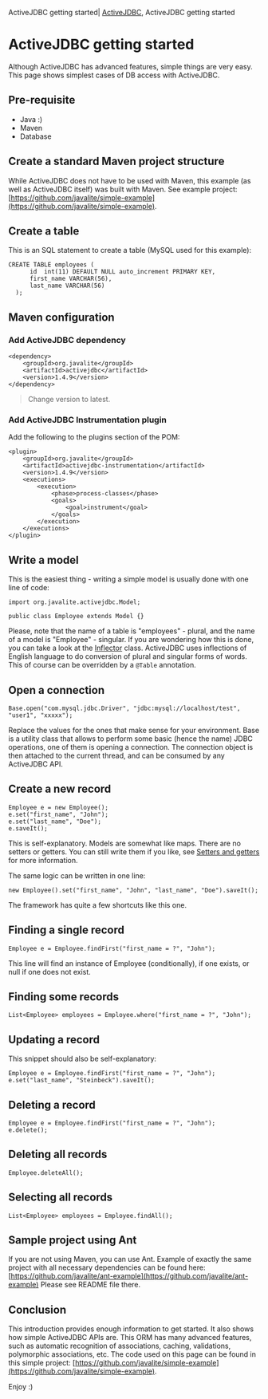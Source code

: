 ActiveJDBC getting started| <a href="/activejdbc">ActiveJDBC</a>, ActiveJDBC getting started

# ActiveJDBC getting started

<div id="toc"></div>

Although ActiveJDBC has advanced features, simple things are very easy. This page shows simplest cases of DB access with ActiveJDBC.

## Pre-requisite

- Java :)
- Maven
- Database

## Create a standard Maven project structure

While ActiveJDBC does not have to be used with Maven, this example (as well as ActiveJDBC itself) was built with Maven.
See example project: [https://github.com/javalite/simple-example](https://github.com/javalite/simple-example).

## Create a table

This is an SQL statement to create a table (MySQL used for this example):

~~~~ {.prettyprint}
CREATE TABLE employees (
      id  int(11) DEFAULT NULL auto_increment PRIMARY KEY,
      first_name VARCHAR(56),
      last_name VARCHAR(56)
  );
~~~~

## Maven configuration

### Add ActiveJDBC dependency

~~~~ {.xml}
<dependency>
    <groupId>org.javalite</groupId>
    <artifactId>activejdbc</artifactId>
    <version>1.4.9</version>
</dependency>
~~~~

> Change version to latest.

### Add ActiveJDBC Instrumentation plugin

Add the     following to the plugins section of the POM:

~~~~ {.xml}
<plugin>
    <groupId>org.javalite</groupId>
    <artifactId>activejdbc-instrumentation</artifactId>
    <version>1.4.9</version>
    <executions>
        <execution>
            <phase>process-classes</phase>
            <goals>
                <goal>instrument</goal>
            </goals>
        </execution>
    </executions>
</plugin>
~~~~

## Write a model

This is the easiest thing - writing a simple model is usually done with one line of code:

~~~~ {.java}
import org.javalite.activejdbc.Model;

public class Employee extends Model {}
~~~~

Please, note that the name of a table is "employees" - plural, and the name of a model is "Employee" - singular.
If you are wondering how this is done, you can take a look at the [Inflector](https://github.com/javalite/activejdbc/blob/master/javalite-common/src/main/java/org/javalite/common/Inflector.java#L120)
class.
ActiveJDBC uses inflections of English language to do conversion of plural and singular forms of words.
This of course can be overridden by a `@Table` annotation.

## Open a connection

~~~~ {.java}
Base.open("com.mysql.jdbc.Driver", "jdbc:mysql://localhost/test", "user1", "xxxxx");
~~~~

Replace the values for the ones that make sense for your environment. Base is a utility class that allows to perform
some basic (hence the name) JDBC operations, one of them is opening a connection. The connection object is then attached
to the current thread, and can be consumed by any ActiveJDBC API.

## Create a new record

~~~~ {.java}
Employee e = new Employee();
e.set("first_name", "John");
e.set("last_name", "Doe");
e.saveIt();
~~~~

This is self-explanatory. Models are somewhat like maps. There are no setters or getters.
You can still write them if you like, see [Setters and getters](setters_and_getters) for more information.

The same logic can be written in one line:

~~~~ {.java}
new Employee().set("first_name", "John", "last_name", "Doe").saveIt();
~~~~

The framework has quite a few shortcuts like this one.

## Finding a single record

~~~~ {.java}
Employee e = Employee.findFirst("first_name = ?", "John");
~~~~

This line will find an instance of Employee (conditionally), if one exists, or null if one does not exist.

## Finding some records

~~~~ {.java}
List<Employee> employees = Employee.where("first_name = ?", "John");
~~~~

## Updating a record

This snippet should also be self-explanatory:

~~~~ {.java}
Employee e = Employee.findFirst("first_name = ?", "John");
e.set("last_name", "Steinbeck").saveIt();
~~~~

## Deleting a record

~~~~ {.java}
Employee e = Employee.findFirst("first_name = ?", "John");
e.delete();
~~~~

## Deleting all records

~~~~ {.java}
Employee.deleteAll();
~~~~

## Selecting all records

~~~~ {.java}
List<Employee> employees = Employee.findAll();
~~~~

## Sample project using Ant

If you are not using Maven, you can use Ant. Example of exactly the same project with all necessary dependencies can be found
here: [https://github.com/javalite/ant-example](https://github.com/javalite/ant-example) Please see README file there.

## Conclusion

This introduction provides enough information to get started. It also shows how simple ActiveJDBC APIs are.
This ORM has many advanced features, such as automatic recognition of associations, caching, validations, polymorphic
associations, etc. The code used on this page can be found in this simple project:
[https://github.com/javalite/simple-example](https://github.com/javalite/simple-example).

Enjoy :)
